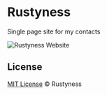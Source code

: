 # Rustyness
Single page site for my contacts

![Rustyness Website](https://user-images.githubusercontent.com/13970161/70767444-1c695900-1d40-11ea-8af4-3ca3d0d8b5d7.jpg)

## License

[MIT License](https://github.com/Rustyness/rustyness.github.io/blob/master/LICENSE.md) © Rustyness
